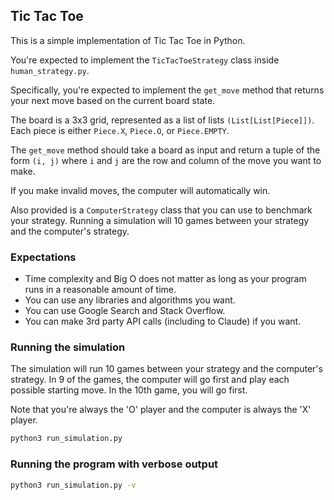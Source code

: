 ## Tic Tac Toe

This is a simple implementation of Tic Tac Toe in Python. 

You're expected to implement the `TicTacToeStrategy` class inside `human_strategy.py`. 

Specifically, you're expected to implement the `get_move` method that returns your next move based on the current board state.

The board is a 3x3 grid, represented as a list of lists `(List[List[Piece]])`. Each piece is either `Piece.X`, `Piece.O`, or `Piece.EMPTY`. 

The `get_move` method should take a board as input and return a tuple of the form `(i, j)` where `i` and `j` are the row and column of the move you want to make.

If you make invalid moves, the computer will automatically win.

Also provided is a `ComputerStrategy` class that you can use to benchmark your strategy. Running a simulation will 10 games between your strategy and the computer's strategy.

### Expectations

- Time complexity and Big O does not matter as long as your program runs in a reasonable amount of time. 
- You can use any libraries and algorithms you want.
- You can use Google Search and Stack Overflow.
- You can make 3rd party API calls (including to Claude) if you want.

### Running the simulation

The simulation will run 10 games between your strategy and the computer's strategy. In 9 of the games, the computer will go first and play each possible starting move. In the 10th game, you will go first.

Note that you're always the 'O' player and the computer is always the 'X' player.


```bash
python3 run_simulation.py
```

### Running the program with verbose output

```bash
python3 run_simulation.py -v
```
